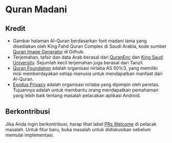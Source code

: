 
# Quran Madani

<div align="left">

## Kredit

* Gambar halaman Al-Quran berdasarkan font madani lama yang disediakan oleh King Fahd Quran Complex di Saudi Arabia, kode sumber [Quran Image Generator](https://github.com/quran/quran.com-images) di Github.
* Terjemahan, tafsir dan data Arab berasal dari [QuranEnc](https://quranenc.com/en/home) dan [King Saud University](https://quran.ksu.edu.sa/). Sejumlah kecil terjemahan juga berasal dari Tanzil.
* [Quran Foundation](https://www.quran.foundation/) adalah organisasi nirlaba AS 501c3, yang memiliki misi memberdayakan setiap manusia untuk mendapatkan manfaat dari Al-Quran.
* [Exodus Privacy](https://exodus-privacy.eu.org/en/) adalah organisasi nirlaba yang dipimpin oleh peretas. Tujuannya adalah untuk membantu orang mendapatkan pemahaman yang lebih baik tentang masalah pelacakan aplikasi Android.

## Berkontribusi

Jika Anda ingin berkontribusi, harap lihat label [PRs Welcome](https://github.com/biwabits/quran_madani/issues?q=is%3Aissue+is%3Aopen+label%3A%22PRs+Welcome%22) di pelacak masalah. Untuk fitur baru, buka masalah untuk didiskusikan sebelum memulai implementasi.
